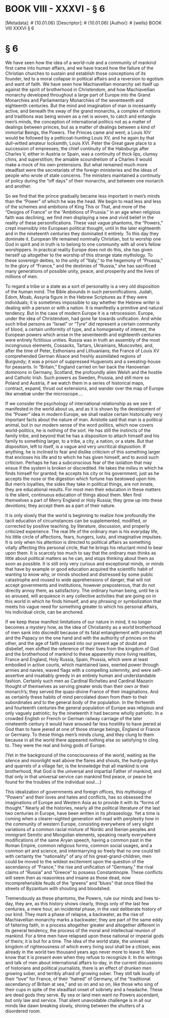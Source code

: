 # BOOK VIII - XXXVI - § 6
[Metadata]: # {10.01.06}
[Descriptor]: # {10.01.06}
[Author]: # {wells}
BOOK VIII
XXXVI
§ 6
# § 6
We have seen how the idea of a world-rule and a community of mankind first came
into human affairs, and we have traced how the failure of the Christian
churches to sustain and establish those conceptions of its founder, led to a
moral collapse in political affairs and a reversion to egotism and want of
faith. We have seen how Machiavellian monarchy set itself up against the spirit
of brotherhood in Christendom, and how Machiavellian monarchy developed
throughout a large part of Europe into the Grand Monarchies and Parliamentary
Monarchies of the seventeenth and eighteenth centuries. But the mind and
imagination of man is incessantly active, and beneath the sway of the grand
monarchs, a complex of notions and traditions was being woven as a net is
woven, to catch and entangle men’s minds, the conception of international
politics not as a matter of dealings between princes, but as a matter of
dealings between a kind of immortal Beings, the Powers. The Princes came and
went; a Louis XIV would be followed by a petticoat-hunting Louis XV, and he
again by that dull-witted amateur locksmith, Louis XVI. Peter the Great gave
place to a succession of empresses; the chief continuity of the Habsburgs after
Charles V, either in Austria or Spain, was a continuity of thick lips, clumsy
chins, and superstition; the amiable scoundrelism of a Charles II would make a
mock of his own pretensions. But what remained much more steadfast were the
secretariats of the foreign ministeries and the ideas of people who wrote of
state concerns. The ministers maintained a continuity of policy during the “off
days” of their monarchs, and between one monarch and another.

So we find that the prince gradually became less important in men’s minds than
the “Power” of which he was the head. We begin to read less and less of the
schemes and ambitions of King This or That, and more of the “Designs of France”
or the “Ambitions of Prussia.” In an age when religious faith was declining, we
find men displaying a new and vivid belief in the reality of these
personifications. These vast vague phantoms, the “Powers,” crept insensibly
into European political thought, until in the later eighteenth and in the
nineteenth centuries they dominated it entirely. To this day they dominate it.
European life remained nominally Christian, but to worship one God in spirit
and in truth is to belong to one community with all one’s fellow worshippers.
In practical reality Europe does not do this, she has given herself up
altogether to the worship of this strange state mythology. To these sovereign
deities, to the unity of “Italy,” to the hegemony of “Prussia,” to the glory of
“France,” and the destinies of “Russia,” she has sacrificed many generations of
possible unity, peace, and prosperity and the lives of millions of men.

To regard a tribe or a state as a sort of personality is a very old disposition
of the human mind. The Bible abounds in such personifications. Judah, Edom,
Moab, Assyria figure in the Hebrew Scriptures as if they were individuals; it
is sometimes impossible to say whether the Hebrew writer is dealing with a
person or with a nation. It is manifestly a primitive and natural tendency. But
in the case of modern Europe it is a retrocession. Europe, under the idea of
Christendom, had gone far towards unification. And while such tribal persons as
“Israel” or “Tyre” did represent a certain community of blood, a certain
uniformity of type, and a homogeneity of interest, the European powers which
arose in the seventeenth and eighteenth centuries were entirely fictitious
unities. Russia was in truth an assembly of the most incongruous elements,
Cossacks, Tartars, Ukrainians, Muscovites, and, after the time of Peter,
Esthonians and Lithuanians; the France of Louis XV comprehended German Alsace
and freshly assimilated regions of Burgundy; it was a prison of suppressed
Huguenots and a sweating-house for peasants. In “Britain,” England carried on
her back the Hanoverian dominions in Germany, Scotland, the profoundly alien
Welsh and the hostile and Catholic Irish. Such powers as Sweden, Prussia, and
still more so Poland and Austria, if we watch them in a series of historical
maps, contract, expand, thrust out extensions, and wander over the map of
Europe like amœbæ under the microscope....

If we consider the psychology of international relationship as we see it
manifested in the world about us, and as it is shown by the development of the
“Power” idea in modern Europe, we shall realize certain historically very
important facts about the nature of man. Aristotle said that man is a political
animal, but in our modern sense of the word politics, which now covers
world-politics, he is nothing of the sort. He has still the instincts of the
family tribe, and beyond that he has a disposition to attach himself and his
family to something larger, to a tribe, a city, a nation, or a state. But that
disposition, left to itself, is a vague and very uncritical disposition. If
anything, he is inclined to fear and dislike criticism of this something larger
that encloses his life and to which he has given himself, and to avoid such
criticism. Perhaps he has a subconscious fear of the isolation that may ensue
if the system is broken or discredited. He takes the _milieu_ in which he finds
himself for granted; he accepts his city or his government, just as he accepts
the nose or the digestion which fortune has bestowed upon him. But men’s
loyalties, the sides they take in political things, are not innate, they are
educational results. For most men their education in these matters is the
silent, continuous education of things about them. Men find themselves a part
of Merry England or Holy Russia; they grow up into these devotions; they accept
them as a part of their nature.

It is only slowly that the world is beginning to realize how profoundly the
tacit education of circumstances can be supplemented, modified, or corrected by
positive teaching, by literature, discussion, and properly criticized
experience. The real life of the ordinary man is his everyday life, his little
circle of affections, fears, hungers, lusts, and imaginative impulses. It is
only when his attention is directed to political affairs as something vitally
affecting this personal circle, that he brings his reluctant mind to bear upon
them. It is scarcely too much to say that the ordinary man thinks as little
about political matters as he can, and stops thinking about them as soon as
possible. It is still only very curious and exceptional minds, or minds that
have by example or good education acquired the scientific habit of wanting to
know why, or minds shocked and distressed by some public catastrophe and roused
to wide apprehensions of danger, that will not accept governments and
institutions, however preposterous, that do not directly annoy them, as
satisfactory. The ordinary human being, until he is so aroused, will acquiesce
in any collective activities that are going on in this world in which he finds
himself, and any phrasing or symbolization that meets his vague need for
something greater to which his personal affairs, his individual circle, can be
anchored.

If we keep these manifest limitations of our nature in mind, it no longer
becomes a mystery how, as the idea of Christianity as a world brotherhood of
men sank into discredit because of its fatal entanglement with priestcraft and
the Papacy on the one hand and with the authority of princes on the other, and
the age of faith passed into our present age of doubt and disbelief, men
shifted the reference of their lives from the kingdom of God and the
brotherhood of mankind to these apparently more living realities, France and
England, Holy Russia, Spain, Prussia, which were at least embodied in active
courts, which maintained laws, exerted power through armies and navies, waved
flags with a compelling solemnity, and were self-assertive and insatiably
greedy in an entirely human and understandable fashion. Certainly such men as
Cardinal Richelieu and Cardinal Mazarin thought of themselves as serving
greater ends than their own or their monarch’s; they served the quasi-divine
France of their imaginations. And as certainly these habits of mind percolated
down from them to their subordinates and to the general body of the population.
In the thirteenth and fourteenth centuries the general population of Europe was
religious and only vaguely patriotic; by the nineteenth it had become wholly
patriotic. In a crowded English or French or German railway carriage of the
later nineteenth century it would have aroused far less hostility to have
jeered at God than to have jeered at one of those strange beings, England or
France or Germany. To these things men’s minds clung, and they clung to them
because in all the world there appeared nothing else so satisfying to cling to.
They were the real and living gods of Europe.

(Yet in the background of the consciousness of the world, waiting as the
silence and moonlight wait above the flares and shouts, the hurdy-gurdys and
quarrels of a village fair, is the knowledge that all mankind is one
brotherhood, that God is the universal and impartial Father of mankind, and
that only in that universal service can mankind find peace, or peace be found
for the troubles of the individual soul....)

This idealization of governments and foreign offices, this mythology of
“Powers” and their loves and hates and conflicts, has so obsessed the
imaginations of Europe and Western Asia as to provide it with its “forms of
thought.” Nearly all the histories, nearly all the political literature of the
last two centuries in Europe, have been written in its phraseology. Yet a time
is coming when a clearer-sighted generation will read with perplexity how in
the community of western Europe, consisting everywhere of very slight
variations of a common racial mixture of Nordic and Iberian peoples and
immigrant Semitic and Mongolian elements, speaking nearly everywhere
modifications of the same Aryan speech, having a common past in the Roman
Empire, common religious forms, common social usages, and a common art and
science, and intermarrying so freely that no one could tell with certainty the
“nationality” of any of his great-grand-children, men could be moved to the
wildest excitement upon the question of the ascendancy of “France,” the rise
and unification of “Germany,” the rival claims of “Russia” and “Greece” to
possess Constantinople. These conflicts will seem then as reasonless and insane
as those dead, now incomprehensible feuds of the “greens” and “blues” that once
filled the streets of Byzantium with shouting and bloodshed.

Tremendously as these phantoms, the Powers, rule our minds and lives to-day,
they are, as this history shows clearly, things only of the last few centuries,
a mere hour, an incidental phase, in the vast deliberate history of our kind.
They mark a phase of relapse, a backwater, as the rise of Machiavellian
monarchy marks a backwater; they are part of the same eddy of faltering faith,
in a process altogether greater and altogether different in its general
tendency, the process of the moral and intellectual reunion of mankind. For a
time men have relapsed upon these national or imperial gods of theirs; it is
but for a time. The idea of the world state, the universal kingdom of
righteousness of which every living soul shall be a citizen, was already in the
world two thousand years ago never more to leave it. Men know that it is
present even when they refuse to recognize it. In the writings and talk of men
about international affairs to-day, in the current discussions of historians
and political journalists, there is an effect of drunken men growing sober, and
terribly afraid of growing sober. They still talk loudly of their “love” for
France, of their “hatred” of Germany, of the “traditional ascendancy of Britain
at sea,” and so on and so on, like those who sing of their cups in spite of the
steadfast onset of sobriety and a headache. These are dead gods they serve. By
sea or land men want no Powers ascendant, but only law and service. That silent
unavoidable challenge is in all our minds like dawn breaking slowly, shining
between the shutters of a disordered room.

